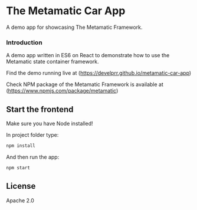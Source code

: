 # The Metamatic Car App
A demo app for showcasing The Metamatic Framework.

### Introduction

A demo app written in ES6 on React to demonstrate how to use the Metamatic state container framework. 

Find the demo running live at (https://develprr.github.io/metamatic-car-app)

Check NPM package of the Metamatic Framework is available at (https://www.npmjs.com/package/metamatic)

## Start the frontend

Make sure you have Node installed!

In project folder type:

```js
npm install
```

And then run the app:

```js
npm start
```
    
## License

Apache 2.0
